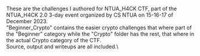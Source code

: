 These are the challenges I authored for NTUA_H4CK CTF, part of the NTUA_H4CK 2.0 3-day event organized by CS NTUA on 15-16-17 of December 2023.\
"Beginner_Crypto" contains the easier crypto challenges that where part of the "Beginner" category while the "Crypto" folder has the rest, that where in the actual Crypto category of the CTF.\
Source, output and writeups are all included.\
